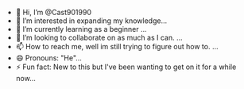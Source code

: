 - 👋 Hi, I’m @Cast901990
- 👀 I’m interested in expanding my knowledge...
- 🌱 I’m currently learning as a beginner ...
- 💞️ I’m looking to collaborate on as much as I can. ...
- 📫 How to reach me, well im still trying to figure out how to. ...
- 😄 Pronouns: "He"...
- ⚡ Fun fact: New to this but I've been wanting to get on it for a while now...

<!---
Cast901990/Cast901990 is a ✨ special ✨ repository because its `README.md` (this file) appears on your GitHub profile.
You can click the Preview link to take a look at your changes.
--->
